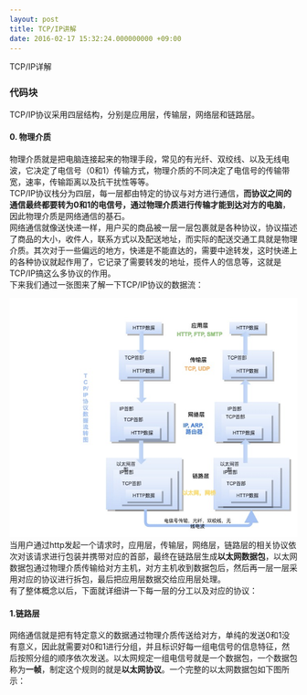 ```yaml
---
layout: post
title: TCP/IP讲解
date: 2016-02-17 15:32:24.000000000 +09:00
---
```


TCP/IP详解
### 代码块
TCP/IP协议采用四层结构，分别是应用层，传输层，网络层和链路层。

#### 0. 物理介质
物理介质就是把电脑连接起来的物理手段，常见的有光纤、双绞线、以及无线电波，它决定了电信号（0和1）传输方式，物理介质的不同决定了电信号的传输带宽，速率，传输距离以及抗干扰性等等。  
TCP/IP协议栈分为四层，每一层都由特定的协议与对方进行通信，**而协议之间的通信最终都要转为0和1的电信号，通过物理介质进行传输才能到达对方的电脑**，因此物理介质是网络通信的基石。  
网络通信就像送快递一样，用户买的商品被一层一层包裹就是各种协议，协议描述了商品的大小，收件人，联系方式以及配送地址，而实际的配送交通工具就是物理介质。其次对于一些偏远的地方，快递是不能直达的，需要中途转发，这时快递上的各种协议就起作用了，它记录了需要转发的地址，揽件人的信息等，这就是TCP/IP搞这么多协议的作用。  
下来我们通过一张图来了解一下TCP/IP协议的数据流：

![](/images/tcp_ip.jpg)  
当用户通过http发起一个请求时，应用层，传输层，网络层，链路层的相关协议依次对该请求进行包装并携带对应的首部，最终在链路层生成**以太网数据包**，以太网数据包通过物理介质传输给对方主机，对方主机收到数据包后，然后再一层一层采用对应的协议进行拆包，最后把应用层数据交给应用层处理。  
有了整体概念以后，下面就详细讲一下每一层的分工以及对应的协议：  
#### 1.链路层 
网络通信就是把有特定意义的数据通过物理介质传送给对方，单纯的发送0和1没有意义，因此就需要对0和1进行分组，并且标识好每一组电信号的信息特征，然后按照分组的顺序依次发送。以太网规定一组电信号就是一个数据包，一个数据包称为**一帧**，制定这个规则的就是**以太网协议**。一个完整的以太网数据包如下图所示：


[jekyll-docs]: http://jekyllrb.com/docs/home
[jekyll-gh]:   https://github.com/jekyll/jekyll
[jekyll-talk]: https://talk.jekyllrb.com/

